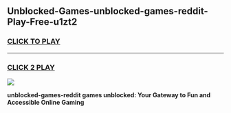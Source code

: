 
## Unblocked-Games-unblocked-games-reddit-Play-Free-u1zt2
<h3>
<a href="https://premium76.site?title=unblocked-games-reddit&ref=21A">CLICK TO PLAY</a></h3>
<hr>

<h3>
<a href="https://premium76.site?title=unblocked-games-reddit&ref=21A">CLICK 2 PLAY</a>
  
</h3>

<a href="https://premium76.site?title=unblocked-games-reddit&ref=21A"><img src="https://clearcache.store/games.png"></a>


**unblocked-games-reddit games unblocked: Your Gateway to Fun and Accessible Online Gaming**
